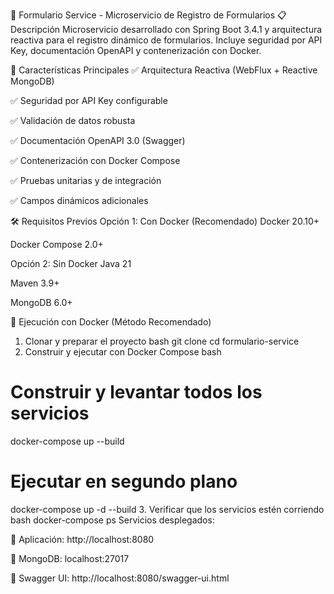 📝 Formulario Service - Microservicio de Registro de Formularios
📋 Descripción
Microservicio desarrollado con Spring Boot 3.4.1 y arquitectura reactiva para el registro dinámico de formularios. Incluye seguridad por API Key, documentación OpenAPI y contenerización con Docker.

🚀 Características Principales
✅ Arquitectura Reactiva (WebFlux + Reactive MongoDB)

✅ Seguridad por API Key configurable

✅ Validación de datos robusta

✅ Documentación OpenAPI 3.0 (Swagger)

✅ Contenerización con Docker Compose

✅ Pruebas unitarias y de integración

✅ Campos dinámicos adicionales

🛠️ Requisitos Previos
Opción 1: Con Docker (Recomendado)
Docker 20.10+

Docker Compose 2.0+

Opción 2: Sin Docker
Java 21

Maven 3.9+

MongoDB 6.0+

🐳 Ejecución con Docker (Método Recomendado)
1. Clonar y preparar el proyecto
bash
git clone <tu-repositorio>
cd formulario-service
2. Construir y ejecutar con Docker Compose
bash
# Construir y levantar todos los servicios
docker-compose up --build

# Ejecutar en segundo plano
docker-compose up -d --build
3. Verificar que los servicios estén corriendo
bash
docker-compose ps
Servicios desplegados:

🔹 Aplicación: http://localhost:8080

🔹 MongoDB: localhost:27017

🔹 Swagger UI: http://localhost:8080/swagger-ui.html
